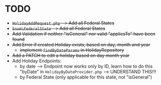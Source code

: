 # TODO
- ~~`HolidayAddRequest.php` --> Add all Federal States~~
- ~~`Enum\FederalState` --> Add all Federal States~~
- ~~Add Validation if neither "isGeneral" nor valid "appliesTo" have been found~~
- ~~Add Error if created Holiday exists, based on day, month and year~~
  - ~~implement `findByDateParams` in HolidayRepository~~
- ~~Add a PATCH to edit a holiday based on day month year~~
- Add Holiday Endpoints:
  - by date --> Endpoint now works only by ID, learn how to do this "byDate" in `HolidayByDateProvider.php` --> UNDERSTAND THIS!!!
  - by Federal State (only applicable for this state, not "isGeneral")
